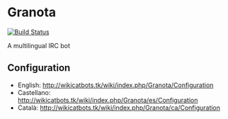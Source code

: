 # Granota
[![Build Status](https://travis-ci.org/CatIRCBots/Granota.svg?branch=master)](https://travis-ci.org/CatIRCBots/Granota)

A multilingual IRC bot

## Configuration

- English: http://wikicatbots.tk/wiki/index.php/Granota/Configuration
- Castellano: http://wikicatbots.tk/wiki/index.php/Granota/es/Configuration
- Català: http://wikicatbots.tk/wiki/index.php/Granota/ca/Configuration
